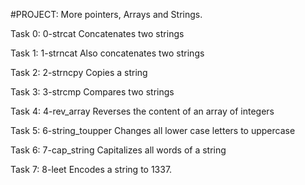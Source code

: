 #PROJECT: More pointers, Arrays and Strings.

Task 0: 0-strcat
Concatenates two strings

Task 1: 1-strncat
Also concatenates two strings

Task 2: 2-strncpy
Copies a string

Task 3: 3-strcmp
Compares two strings

Task 4: 4-rev_array
Reverses the content of an array of integers

Task 5: 6-string_toupper
Changes all lower case letters to uppercase

Task 6: 7-cap_string
Capitalizes all words of a string

Task 7: 8-leet
Encodes a string to 1337.
